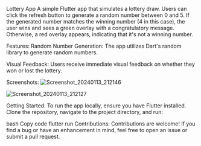 Lottery App
A simple Flutter app that simulates a lottery draw. Users can click the refresh button to generate a random number between 0 and 5. If the generated number matches the winning number (4 in this case), the user wins and sees a green overlay with a congratulatory message. Otherwise, a red overlay appears, indicating that it's not a winning number.

Features:
Random Number Generation: The app utilizes Dart's random library to generate random numbers.

Visual Feedback: Users receive immediate visual feedback on whether they won or lost the lottery.

Screenshots:
![Screenshot_20240113_212146](https://github.com/Ajay-2022-Soft-Tech/lottery_app/assets/113298640/86de66ae-d40f-4ebf-9fc6-5d14c1fe74d5)

![Screenshot_20240113_212127](https://github.com/Ajay-2022-Soft-Tech/lottery_app/assets/113298640/f5804e02-0f07-42eb-8004-6098aca99f11)


Getting Started:
To run the app locally, ensure you have Flutter installed. Clone the repository, navigate to the project directory, and run:

bash
Copy code
flutter run
Contributions:
Contributions are welcome! If you find a bug or have an enhancement in mind, feel free to open an issue or submit a pull request.
